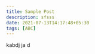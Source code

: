 ```yaml
---
title: Sample Post
description: sfsss
date: 2021-07-13T14:17:48+05:30
tags: [ABC]
---
```


 kabdj ja d